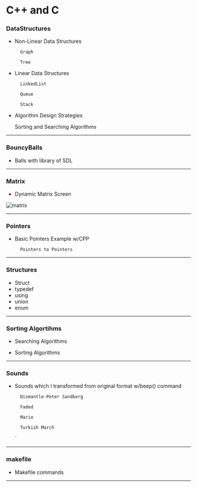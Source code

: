 # C++ and C

### **DataStructures**
	
- Non-Linear Data Structures

        Graph

        Tree

- Linear Data Structures

        LinkedList

        Queue

        Stack
        
- Algorithm Design Strategies
	
	Sorting and Searching Algorithms
	
---

### **BouncyBalls**
	
- Balls with library of SDL

---

### **Matrix**

- Dynamic Matrix Screen


![matrix](https://upload.wikimedia.org/wikipedia/commons/thumb/9/9b/The.Matrix.glmatrix.2.png/640px-The.Matrix.glmatrix.2.png)


---

### **Pointers**

- Basic Pointers Example w/CPP

        Pointers to Pointers

---

### **Structures**

- Struct
- typedef
- using
- union
- enum

---

### **Sorting Algortihms**

- Searching Algorithms

- Sorting Algorithms

---

### **Sounds**

- Sounds which I transformed from original format w/beep() command

        Dismantle-Peter Sandberg

        Faded

        Mario

        Turkish March
    `
---

### **makefile**

- Makefile commands

---
